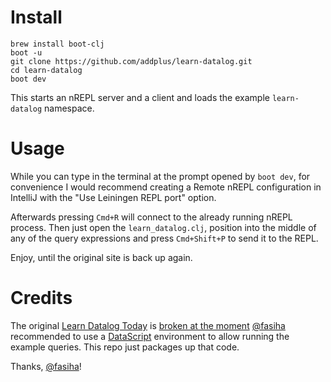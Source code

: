 # Install

```
brew install boot-clj
boot -u
git clone https://github.com/addplus/learn-datalog.git
cd learn-datalog
boot dev
```

This starts an nREPL server and a client and loads the example `learn-datalog`
namespace.

# Usage

While you can type in the terminal at the prompt opened by `boot dev`,
for convenience I would recommend creating a Remote nREPL configuration in
IntelliJ with the "Use Leiningen REPL port" option.

Afterwards pressing `Cmd+R` will connect to the already running nREPL process.
Then just open the `learn_datalog.clj`, position into the middle of any of
the query expressions and press `Cmd+Shift+P` to send it to the REPL.

Enjoy, until the original site is back up again.


# Credits

The original [Learn Datalog Today](http://www.learndatalogtoday.org) is
[broken at the moment](https://github.com/jonase/learndatalogtoday/issues/28)
[@fasiha](https://github.com/fasiha) recommended to use a
[DataScript](https://gist.github.com/fasiha/2ab2c1cb203c26a2b63532831f1b6021#file-learn_datalog_today-clj)
environment to allow running the example queries.
This repo just packages up that code.

Thanks, [@fasiha](https://github.com/fasiha)!
